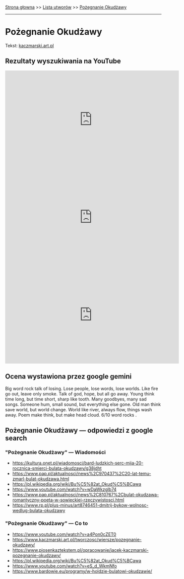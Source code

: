 [Strona głowna](../index.md) >> [Lista utworów](../list.md) >> [Pożegnanie Okudżawy](472.md)

---

# Pożegnanie Okudżawy

Tekst: [kaczmarski.art.pl](https://www.kaczmarski.art.pl/tworczosc/wiersze/pozegnanie-okudzawy/)

## Rezultaty wyszukiwania na YouTube

<iframe width="560" height="315" src="https://www.youtube.com/embed/a4Pon0cZET0?si=IdontcarewhotheIRSsendsImnotpayingtaxes" title="YouTube video player" frameborder="0" allow="accelerometer; autoplay; clipboard-write; encrypted-media; gyroscope; picture-in-picture; web-share" referrerpolicy="strict-origin-when-cross-origin" allowfullscreen></iframe>

<iframe width="560" height="315" src="https://www.youtube.com/embed/eS_d_WkmNfo?si=IdontcarewhotheIRSsendsImnotpayingtaxes" title="YouTube video player" frameborder="0" allow="accelerometer; autoplay; clipboard-write; encrypted-media; gyroscope; picture-in-picture; web-share" referrerpolicy="strict-origin-when-cross-origin" allowfullscreen></iframe>

<iframe width="560" height="315" src="https://www.youtube.com/embed/D-k62WaRDnc?si=IdontcarewhotheIRSsendsImnotpayingtaxes" title="YouTube video player" frameborder="0" allow="accelerometer; autoplay; clipboard-write; encrypted-media; gyroscope; picture-in-picture; web-share" referrerpolicy="strict-origin-when-cross-origin" allowfullscreen></iframe>

## Ocena wystawiona przez google gemini

Big word rock talk of losing. Lose people, lose words, lose worlds. Like fire go out, leave only smoke. Talk of god, hope, but all go away. Young think time long, but time short, sharp like tooth. Many goodbyes, many sad songs. Someone hum, small sound, but everything else gone. Old man think save world, but world change. World like river, always flow, things wash away. Poem make think, but make head cloud. 6/10 word rocks .


## Pożegnanie Okudżawy — odpowiedzi z google search

### "Pożegnanie Okudżawy" — Wiadomości

 - <https://kultura.onet.pl/wiadomosci/bard-ludzkich-serc-mija-20-rocznica-smierci-bulata-okudzawy/g38jdht>
 - <https://www.pap.pl/aktualnosci/news%2C970437%2C20-lat-temu-zmarl-bulat-okudzawa.html>
 - <https://pl.wikipedia.org/wiki/Bu%C5%82at_Okud%C5%BCawa>
 - <https://www.youtube.com/watch?v=wDaWkzgIb74>
 - <https://www.pap.pl/aktualnosci/news%2C810767%2Cbulat-okudzawa-romantyczny-poeta-w-sowieckiej-rzeczywistosci.html>
 - <https://www.rp.pl/plus-minus/art8746451-dmitrij-bykow-wolnosc-wedlug-bulata-okudzawy>

### "Pożegnanie Okudżawy" — Co to

 - <https://www.youtube.com/watch?v=a4Pon0cZET0>
 - <https://www.kaczmarski.art.pl/tworczosc/wiersze/pozegnanie-okudzawy/>
 - <https://www.piosenkaztekstem.pl/opracowanie/jacek-kaczmarski-pozegnanie-okudzawy/>
 - <https://pl.wikipedia.org/wiki/Bu%C5%82at_Okud%C5%BCawa>
 - <https://www.youtube.com/watch?v=eS_d_WkmNfo>
 - <https://www.bardowie.eu/programy/w-holdzie-bulatowi-okudzawie/>

